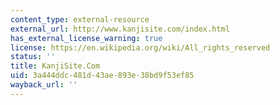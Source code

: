 ```yaml
---
content_type: external-resource
external_url: http://www.kanjisite.com/index.html
has_external_license_warning: true
license: https://en.wikipedia.org/wiki/All_rights_reserved
status: ''
title: KanjiSite.Com
uid: 3a444ddc-481d-43ae-893e-38bd9f53ef85
wayback_url: ''
---
```

